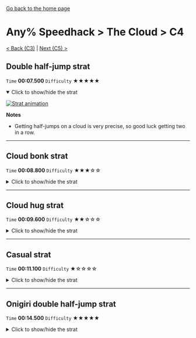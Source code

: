 [Go back to the home page](https://github.com/Doublevil/scbspeedrun)

# Any% Speedhack > The Cloud > C4

[< Back (C3)](https://github.com/Doublevil/scbspeedrun/blob/main/levels/any_sh/C/C3.md) | [Next (C5) >](https://github.com/Doublevil/scbspeedrun/blob/main/levels/any_sh/C/C5.md)

## Double half-jump strat

`Time` **00:07.500** `Difficulty` ★★★★★
<details open>
  <summary>Click to show/hide the strat</summary>

  [![Strat animation](https://github.com/Doublevil/scbspeedrun/blob/main/media/levels/C/C4_DoubleHalfJump.webp)](https://github.com/Doublevil/scbspeedrun/blob/main/media/levels/C/C4_DoubleHalfJump.mp4?raw=true)

  **Notes**
  - Getting half-jumps on a cloud is very precise, so good luck getting two in a row.
</details>

---
## Cloud bonk strat

`Time` **00:08.800** `Difficulty` ★★★☆☆
<details>
  <summary>Click to show/hide the strat</summary>

  [![Strat animation](https://github.com/Doublevil/scbspeedrun/blob/main/media/levels/C/C4_CloudBonk.webp)](https://github.com/Doublevil/scbspeedrun/blob/main/media/levels/C/C4_CloudBonk.mp4?raw=true)

  **Notes**
  - This is very precise. If you go too far to the left, you can go for the Cloud hug strat as a backup and it might still save over a second. If you fail it any other way, you die and lose a few seconds.
</details>

---
## Cloud hug strat

`Time` **00:09.600** `Difficulty` ★★☆☆☆
<details>
  <summary>Click to show/hide the strat</summary>

  [![Strat animation](https://github.com/Doublevil/scbspeedrun/blob/main/media/levels/C/C4_CloudHug.webp)](https://github.com/Doublevil/scbspeedrun/blob/main/media/levels/C/C4_CloudHug.mp4?raw=true)

  **Notes**
  - This can be used as a backup to recover from failing the cloud bonk strat in some cases.
  - The timing to get the wall jump on the side of the cloud seems to vary wildly and can be pretty precise at times, so make sure you buffer it right before touching the cloud.
</details>

---
## Casual strat

`Time` **00:11.100** `Difficulty` ★☆☆☆☆
<details>
  <summary>Click to show/hide the strat</summary>

  [![Strat animation](https://github.com/Doublevil/scbspeedrun/blob/main/media/levels/C/C4_Casual.webp)](https://github.com/Doublevil/scbspeedrun/blob/main/media/levels/C/C4_Casual.mp4?raw=true)

  **Notes**
  - No one's gonna blame you if you don't feel like attempting the other strats on that one.
</details>

---
## Onigiri double half-jump strat

`Time` **00:14.500** `Difficulty` ★★★★★
<details>
  <summary>Click to show/hide the strat</summary>

  [![Strat animation](https://github.com/Doublevil/scbspeedrun/blob/main/media/levels/C/C4_Onigiri.webp)](https://github.com/Doublevil/scbspeedrun/blob/main/media/levels/C/C4_Onigiri.mp4?raw=true)

  **Notes**
  - This is the onigiri version of the hardest strat from the Any% route.
  - You can take a safer route after getting the onigiri. Check the Any% strats for more details.
</details>
